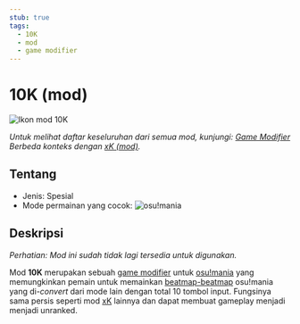 ```yaml
---
stub: true
tags:
  - 10K
  - mod
  - game modifier
---
```


<!-- TODO:
- add score multiplier, shortcut key, and caption values
- Add information on when and why the 10k mod was removed -->

# 10K (mod)

![Ikon mod 10K](/wiki/shared/mods/10K.png "Ikon mod 10K")

*Untuk melihat daftar keseluruhan dari semua mod, kunjungi: [Game Modifier](/wiki/Game_modifier)*\
*Berbeda konteks dengan [xK (mod)](/wiki/Game_modifier/xK).*

## Tentang

- Jenis: Spesial
- Mode permainan yang cocok: ![][osu!mania]

## Deskripsi

*Perhatian: Mod ini sudah tidak lagi tersedia untuk digunakan.*

Mod **10K** merupakan sebuah [game modifier](/wiki/Game_modifier) untuk [osu!mania](/wiki/Game_mode/osu!mania) yang memungkinkan pemain untuk memainkan [beatmap-beatmap](/wiki/Beatmaps) osu!mania yang di-*convert* dari mode lain dengan total 10 tombol input. Fungsinya sama persis seperti mod [xK](/wiki/Game_modifier/xK) lainnya dan dapat membuat gameplay menjadi menjadi unranked.

[osu!mania]: /wiki/shared/mode/mania.png "osu!mania"
